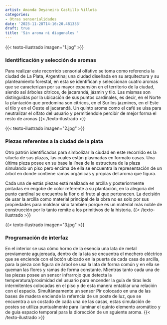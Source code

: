 ```yaml
---
artist: Amanda Deyaneira Castillo Villota
categories:
- Otras sensorialidades
date: '2023-11-28T14:16:20.481333'
draft: true
title: 'Sin aroma ni diagonales '
---
```


{{< texto-ilustrado imagen="1.jpg" >}}
### Identificación y selección de aromas

Para realizar este recorrido sensorial olfativo se toma como referencia la ciudad de La Plata, Argentina; una ciudad diseñada en su arquitectura y su planteamiento forestal, en esta se identifican y seleccionan cuatro aromas que se caracterizan por su mayor expansión en el territorio de la ciudad, siendo así árboles cítricos, de jacarandá, jázmin y tilo. Las mismas son distinguidas por la ubicación de sus puntos cardinales, es decir, en el Norte la plantación que predomina son cítricos, en el Sur los jazmines, en el Este el tilo y en el Oeste el jacarandá. Un quinto aroma como el café se uisa para neutralizar el olfato del usuario y permitiendole percibir de mejor forma el resto de aronas
{{< /texto-ilustrado >}}

{{< texto-ilustrado imagen="2.jpg" >}}
### Piezas referentes a la ciudad de la plata

Otro patrón identificados para simbolizar la ciudad en este recorrido es la silueta de sus plazas, las cuales están plasmadas en formato casas. Una última pieza posee en su base la línea de la estructura de la plaza simulando un piso pero encima de ella se encuentra la representación de un árbol en donde contiene ramas orgánicas y propias del aroma que figura.

Cada una de estás piezas está realizada en arcilla y posteriormente pintadas en engobe de color referente a su plantación, en la alegoría del punto cardinal se encuentra la flor o el fruto al que pertenecen. La decisión de usar la arcilla como material principal de la obra no es solo por sus propiedades para moldear sino también porque es un material más noble de construcción por lo tanto remite a los primitivos de la historia.
{{< /texto-ilustrado >}}

{{< texto-ilustrado imagen="3.jpg" >}}
### Programación de interfaz

En el interior se usa cómo horno de la esencia una lata de metal previamente agujereada, dentro de la lata se encuentra el mechero eléctrico que se enciende con el botón ubicado en la puerta de cada casa de arcilla, para la pieza con figura de árbol se usa la lata de forma común y en ella se queman las flores y ramas de forma constante. Mientras tanto cada una de las piezas posee un sensor infrarrojo  que detecta la temperatura/proximidad del usuario para encender la guía de tiras leds intermitentes colocadas en el piso y de esta manera entablar una relación con el espacio. Simultáneamente un sensor Pir colocado en una de las bases de madera enciende la referncia de un poste de luz, que se encuentra a un  costado de cada una de las casas, estas simulación de postes se utiliza puntualmente para iluminar el quinto elemento aromático y de guia espacio temporal para la diorección de un sguiente aroma.
{{< /texto-ilustrado >}}
